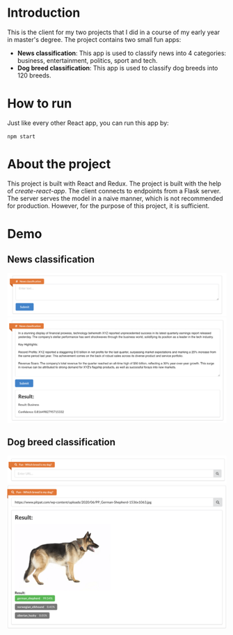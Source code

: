 # Introduction

This is the client for my two projects that I did in a course of my early year in master's degree. The project contains two small fun apps:
- **News classification**: This app is used to classify news into 4 categories: business, entertainment, politics, sport and tech.
- **Dog breed classification**: This app is used to classify dog breeds into 120 breeds.

# How to run
Just like every other React app, you can run this app by:
```
npm start
```

# About the project
This project is built with React and Redux. The project is built with the help of *create-react-app*. The client connects to endpoints from a Flask server. The server serves the model in a naive manner, which is not recommended for production. However, for the purpose of this project, it is sufficient.

# Demo
## News classification
![News classification](imgs/news_clf.png)
![News classification](imgs/news_clf_2.png)

## Dog breed classification
![Dog breed classification](imgs/dog_breed.png)
![Dog breed classification](imgs/dog_breed_2.png)
